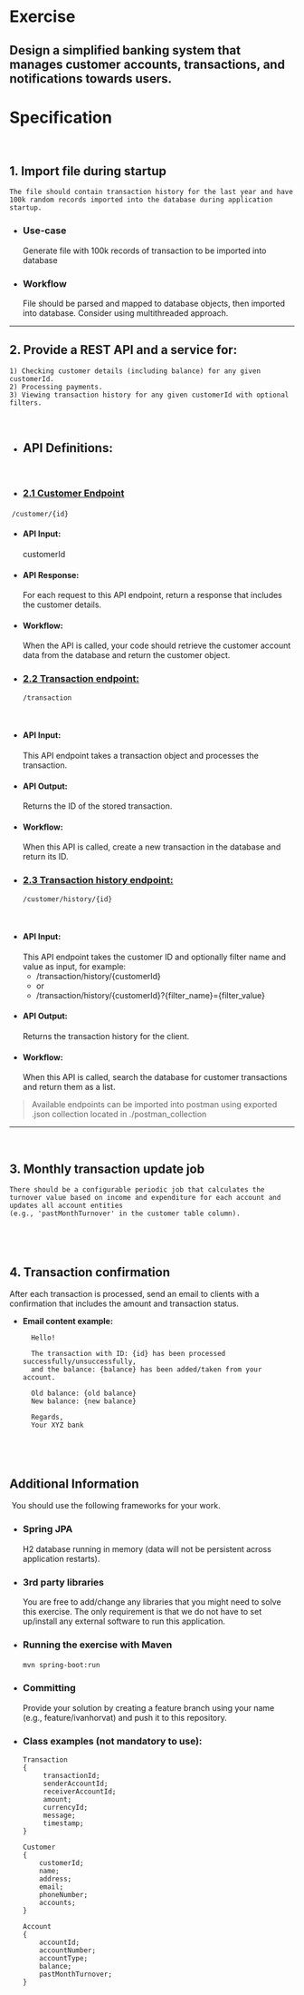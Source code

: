 # Exercise
​
    Design a simplified banking system that manages customer accounts, transactions, and notifications towards users.
​
---
# Specification
​
## 1. Import file during startup
    The file should contain transaction history for the last year and have 100k random records imported into the database during application startup.
* ### Use-case
    Generate file with 100k records of transaction to be imported into database
​
* ### Workflow
    File should be parsed and mapped to database objects, then imported into database.
    Consider using multithreaded approach.
​
---
## 2. Provide a REST API and a service for:
    1) Checking customer details (including balance) for any given customerId.
    2) Processing payments.
    3) Viewing transaction history for any given customerId with optional filters.
​
* ## API Definitions:
​
* ### <u>2.1 Customer Endpoint </u>
​
    ```
    /customer/{id}
    ```
​
  * #### API Input:
    customerId
​
  * #### API Response:
    For each request to this API endpoint, return a response that includes the customer details.
​
  * #### Workflow:
    When the API is called, your code should retrieve the customer account data from the database and return the customer object.
​
* ### <u>2.2 Transaction endpoint: </u>
    ```
    /transaction
    ```
​
  * #### API Input:
    This API endpoint takes a transaction object and processes the transaction.
​
  * #### API Output:
    Returns the ID of the stored transaction.
​
  * #### Workflow:
    When this API is called, create a new transaction in the database and return its ID.
​
* ### <u>2.3 Transaction history endpoint: </u>
    ```
    /customer/history/{id}
    ``` 
​
  * #### API Input:
    This API endpoint takes the customer ID and optionally filter name and value as input, for example:
    * /transaction/history/{customerId}
    * or
    * /transaction/history/{customerId}?{filter_name}={filter_value}
​
  * #### API Output:
    Returns the transaction history for the client.
​
  * #### Workflow:
    When this API is called, search the database for customer transactions and return them as a list.
> Available endpoints can be imported into postman using exported .json collection located in ./postman_collection
​
---
​
## 3. Monthly transaction update job
    There should be a configurable periodic job that calculates the turnover value based on income and expenditure for each account and updates all account entities
    (e.g., 'pastMonthTurnover' in the customer table column). 
​
​
---
## 4. Transaction confirmation
After each transaction is processed, send an email to clients with a confirmation that includes the amount and transaction status.
​
- **Email content example:**
​

        Hello!
    
        The transaction with ID: {id} has been processed successfully/unsuccessfully,
        and the balance: {balance} has been added/taken from your account.
        
        Old balance: {old balance}
        New balance: {new balance}
        
        Regards,
        Your XYZ bank
​
---
## Additional Information
​
You should use the following frameworks for your work.
​
 * ### Spring JPA
    H2 database running in memory (data will not be persistent across application restarts).
​
* ### 3rd party libraries
    You are free to add/change any libraries that you might need to solve this exercise. The only requirement is that we do not have to set up/install any external software to run this application.
​
* ### Running the exercise with Maven
    ```mvn spring-boot:run```
​
* ### Committing
    Provide your solution by creating a feature branch using your name (e.g., feature/ivanhorvat) and push it to this repository.
​
* ### Class examples (not mandatory to use):
    ```
    Transaction 
    {
         transactionId;
         senderAccountId;
         receiverAccountId;
         amount;
         currencyId;
         message;
         timestamp;
    }
    ```
    ```
    Customer 
    {
        customerId;
        name;
        address;
        email;
        phoneNumber;
        accounts;
    }
    ```
    ```
    Account 
    {
        accountId;
        accountNumber;
        accountType;
        balance;
        pastMonthTurnover;
    }
    ```
